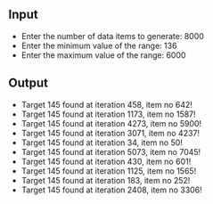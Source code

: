 ## Input

- Enter the number of data items to generate: 8000
- Enter the minimum value of the range: 136 
- Enter the maximum value of the range: 6000

## Output

- Target 145 found at iteration 458, item no 642!
- Target 145 found at iteration 1173, item no 1587!
- Target 145 found at iteration 4273, item no 5900!
- Target 145 found at iteration 3071, item no 4237!
- Target 145 found at iteration 34, item no 50!
- Target 145 found at iteration 5073, item no 7045!
- Target 145 found at iteration 430, item no 601!
- Target 145 found at iteration 1125, item no 1565!
- Target 145 found at iteration 183, item no 252!
- Target 145 found at iteration 2408, item no 3306!

